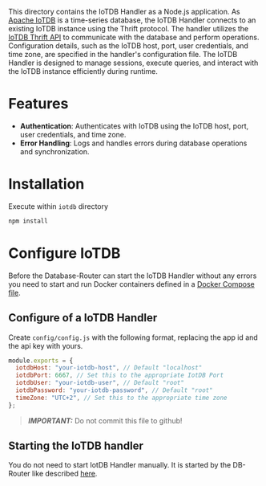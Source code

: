 This directory contains the IoTDB Handler as a Node.js application. As [Apache IoTDB](https://iotdb.apache.org/) is a time-series database, the IoTDB Handler connects to an existing IoTDB instance using the Thrift protocol. The handler utilizes the [IoTDB Thrift API](https://github.com/apache/thrift) to communicate with the database and perform operations. Configuration details, such as the IoTDB host, port, user credentials, and time zone, are specified in the handler's configuration file. The IoTDB Handler is designed to manage sessions, execute queries, and interact with the IoTDB instance efficiently during runtime.

# Features

- **Authentication**: Authenticates with IoTDB using the IoTDB host, port, user credentials, and time zone.
- **Error Handling**: Logs and handles errors during database operations and synchronization.

# Installation

Execute within `iotdb` directory

```bash
npm install
```

# Configure IoTDB

Before the Database-Router can start the IoTDB Handler without any errors you need to start and run Docker containers defined in a [Docker Compose file](/docker/).

## Configure of a IoTDB Handler

Create `config/config.js` with the following format, replacing the app id and the api key with yours.

```js
module.exports = {
  iotdbHost: "your-iotdb-host", // Default "localhost"
  iotdbPort: 6667, // Set this to the appropriate IotDB Port
  iotdbUser: "your-iotdb-user", // Default "root"
  iotdbPassword: "your-iotdb-password", // Default "root"
  timeZone: "UTC+2", // Set this to the appropriate time zone
};
```

> **_IMPORTANT:_** Do not commit this file to github!

## Starting the IoTDB handler

You do not need to start IotDB Handler manually. It is started by the DB-Router like described [here](../../router/README.md#Run).